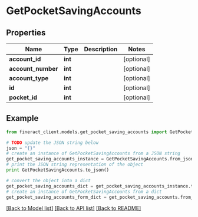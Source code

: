 # GetPocketSavingAccounts


## Properties

Name | Type | Description | Notes
------------ | ------------- | ------------- | -------------
**account_id** | **int** |  | [optional] 
**account_number** | **int** |  | [optional] 
**account_type** | **int** |  | [optional] 
**id** | **int** |  | [optional] 
**pocket_id** | **int** |  | [optional] 

## Example

```python
from fineract_client.models.get_pocket_saving_accounts import GetPocketSavingAccounts

# TODO update the JSON string below
json = "{}"
# create an instance of GetPocketSavingAccounts from a JSON string
get_pocket_saving_accounts_instance = GetPocketSavingAccounts.from_json(json)
# print the JSON string representation of the object
print GetPocketSavingAccounts.to_json()

# convert the object into a dict
get_pocket_saving_accounts_dict = get_pocket_saving_accounts_instance.to_dict()
# create an instance of GetPocketSavingAccounts from a dict
get_pocket_saving_accounts_form_dict = get_pocket_saving_accounts.from_dict(get_pocket_saving_accounts_dict)
```
[[Back to Model list]](../README.md#documentation-for-models) [[Back to API list]](../README.md#documentation-for-api-endpoints) [[Back to README]](../README.md)


